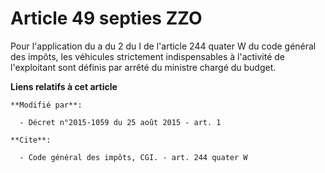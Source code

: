 # Article 49 septies ZZO

Pour l'application du a du 2 du I de l'article 244 quater W du code général des impôts, les véhicules strictement
indispensables à l'activité de l'exploitant sont définis par arrêté du ministre chargé du budget.

**Liens relatifs à cet article**

	**Modifié par**:

	  - Décret n°2015-1059 du 25 août 2015 - art. 1

	**Cite**:

	  - Code général des impôts, CGI. - art. 244 quater W
